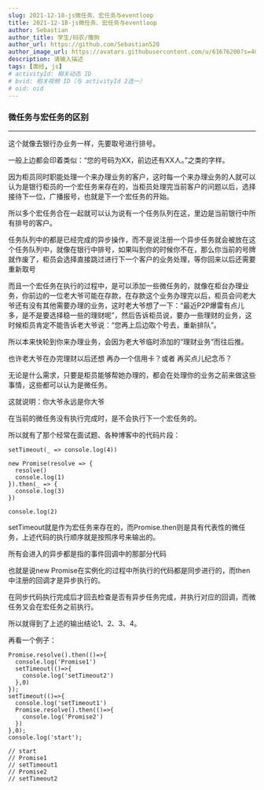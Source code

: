 ```yaml
---
slug: 2021-12-18-js微任务、宏任务与eventloop
title: 2021-12-18-js微任务、宏任务与eventloop
author: Sebastian
author_title: 学生/码农/撸狗
author_url: https://github.com/Sebastian520
author_image_url: https://avatars.githubusercontent.com/u/61676200?s=40&v=4
description: 请输入描述
tags: [面经, js]
# activityId: 相关动态 ID
# bvid: 相关视频 ID（与 activityId 2选一）
# oid: oid
---
```


<!-- truncate -->
### 微任务与宏任务的区别
---
这个就像去银行办业务一样，先要取号进行排号。

一般上边都会印着类似：“您的号码为XX，前边还有XX人。”之类的字样。

因为柜员同时职能处理一个来办理业务的客户，这时每一个来办理业务的人就可以认为是银行柜员的一个宏任务来存在的，当柜员处理完当前客户的问题以后，选择接待下一位，广播报号，也就是下一个宏任务的开始。

所以多个宏任务合在一起就可以认为说有一个任务队列在这，里边是当前银行中所有排号的客户。

任务队列中的都是已经完成的异步操作，而不是说注册一个异步任务就会被放在这个任务队列中，就像在银行中排号，如果叫到你的时候你不在，那么你当前的号牌就作废了，柜员会选择直接跳过进行下一个客户的业务处理，等你回来以后还需要重新取号

而且一个宏任务在执行的过程中，是可以添加一些微任务的，就像在柜台办理业务，你前边的一位老大爷可能在存款，在存款这个业务办理完以后，柜员会问老大爷还有没有其他需要办理的业务，这时老大爷想了一下：“最近P2P爆雷有点儿多，是不是要选择稳一些的理财呢”，然后告诉柜员说，要办一些理财的业务，这时候柜员肯定不能告诉老大爷说：“您再上后边取个号去，重新排队”。

所以本来快轮到你来办理业务，会因为老大爷临时添加的“理财业务”而往后推。

也许老大爷在办完理财以后还想 再办一个信用卡？或者 再买点儿纪念币？

无论是什么需求，只要是柜员能够帮她办理的，都会在处理你的业务之前来做这些事情，这些都可以认为是微任务。

这就说明：你大爷永远是你大爷

在当前的微任务没有执行完成时，是不会执行下一个宏任务的。


所以就有了那个经常在面试题、各种博客中的代码片段：
```
setTimeout(_ => console.log(4))

new Promise(resolve => {
  resolve()
  console.log(1)
}).then(_ => {
  console.log(3)
})

console.log(2)
```
setTimeout就是作为宏任务来存在的，而Promise.then则是具有代表性的微任务，上述代码的执行顺序就是按照序号来输出的。

所有会进入的异步都是指的事件回调中的那部分代码

也就是说new Promise在实例化的过程中所执行的代码都是同步进行的，而then中注册的回调才是异步执行的。

在同步代码执行完成后才回去检查是否有异步任务完成，并执行对应的回调，而微任务又会在宏任务之前执行。

所以就得到了上述的输出结论1、2、3、4。

再看一个例子：

```
Promise.resolve().then(()=>{ 
  console.log('Promise1')   
  setTimeout(()=>{ 
    console.log('setTimeout2') 
  },0) 
}); 
setTimeout(()=>{ 
  console.log('setTimeout1') 
  Promise.resolve().then(()=>{ 
    console.log('Promise2')     
  }) 
},0); 
console.log('start'); 
 
// start 
// Promise1 
// setTimeout1 
// Promise2 
// setTimeout2 
```


